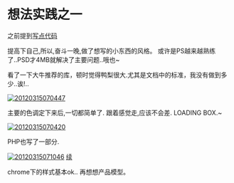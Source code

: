 # 想法实践之一

之前提到[写点代码](http://promiseforever.com/2012/03/12/%e4%b8%80%e4%b8%aa%e6%83%b3%e6%b3%95.html)

提高下自己,所以,奋斗一晚,做了想写的小东西的风格。 或许是PS越来越熟练了..PSD才4MB就解决了主要问题..哦也~

看了一下大牛推荐的库，顿时觉得鸭梨很大.尤其是文档中的标准，我没有做到多少..诶!..

[![20120315070447](https://attachment.soulteary.com/2012/03/15/20120315070447.jpg "20120315070447")](https://attachment.soulteary.com/2012/03/15/20120315070447.jpg)

主要的色调定下来后,一切都简单了. 跟着感觉走,应该不会差. LOADING BOX.~

[![20120315070420](https://attachment.soulteary.com/2012/03/15/20120315070420.jpg "20120315070420")](https://attachment.soulteary.com/2012/03/15/20120315070420.jpg)

PHP也写了一部分.

[![20120315071046](https://attachment.soulteary.com/2012/03/15/20120315071046.jpg "20120315071046")](https://attachment.soulteary.com/2012/03/15/20120315071046.jpg) <ins datetime="2012-03-15T14:45:40+00:00">续</ins>

chrome下的样式基本ok.. 再想想产品模型。

